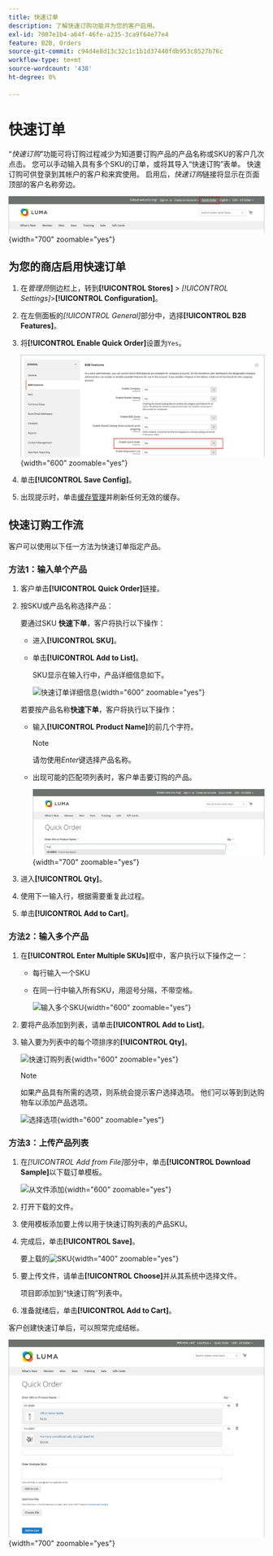 ```yaml
---
title: 快速订单
description: 了解快速订购功能并为您的客户启用。
exl-id: 7007e1b4-a64f-46fe-a235-3ca9f64e77e4
feature: B2B, Orders
source-git-commit: c94d4e8d13c32c1c1b1d37440fdb953c8527b76c
workflow-type: tm+mt
source-wordcount: '438'
ht-degree: 0%

---
```


# 快速订单

“_快速订购_”功能可将订购过程减少为知道要订购产品的产品名称或SKU的客户几次点击。 您可以手动输入具有多个SKU的订单，或将其导入“快速订购”表单。 快速订购可供登录到其帐户的客户和来宾使用。 启用后，_快速订购_&#x200B;链接将显示在页面顶部的客户名称旁边。

![快速订购链接](./assets/quick-order-link.png){width="700" zoomable="yes"}

## 为您的商店启用快速订单

1. 在&#x200B;_管理员_&#x200B;侧边栏上，转到&#x200B;**[!UICONTROL Stores]** > _[!UICONTROL Settings]_>**[!UICONTROL Configuration]**。

1. 在左侧面板的&#x200B;_[!UICONTROL General]_&#x200B;部分中，选择&#x200B;**[!UICONTROL B2B Features]**。

1. 将&#x200B;**[!UICONTROL Enable Quick Order]**&#x200B;设置为`Yes`。

   ![启用快速订购](./assets/quick-orders-config.png){width="600" zoomable="yes"}

1. 单击&#x200B;**[!UICONTROL Save Config]**。

1. 出现提示时，单击[缓存管理](../systems/cache-management.md)并刷新任何无效的缓存。

## 快速订购工作流

客户可以使用以下任一方法为快速订单指定产品。

### 方法1：输入单个产品

1. 客户单击&#x200B;**[!UICONTROL Quick Order]**&#x200B;链接。

1. 按SKU或产品名称选择产品：

   要通过SKU **快速下单**，客户将执行以下操作：

   - 进入&#x200B;**[!UICONTROL SKU]**。

   - 单击&#x200B;**[!UICONTROL Add to List]**。

     SKU显示在输入行中，产品详细信息如下。

     ![快速订单详细信息](./assets/quick-order-product-detail.png){width="600" zoomable="yes"}

   若要按产品名称&#x200B;**快速下单**，客户将执行以下操作：

   - 输入&#x200B;**[!UICONTROL Product Name]**&#x200B;的前几个字符。

     >[!NOTE]
     >
     >请勿使用&#x200B;_Enter_&#x200B;键选择产品名称。

   - 出现可能的匹配项列表时，客户单击要订购的产品。

     ![单击选择产品名称](./assets/quick-order-product-name.png){width="700" zoomable="yes"}

1. 进入&#x200B;**[!UICONTROL Qty]**。

1. 使用下一输入行，根据需要重复此过程。

1. 单击&#x200B;**[!UICONTROL Add to Cart]**。

### 方法2：输入多个产品

1. 在&#x200B;**[!UICONTROL Enter Multiple SKUs]**&#x200B;框中，客户执行以下操作之一：

   - 每行输入一个SKU

   - 在同一行中输入所有SKU，用逗号分隔，不带空格。

     ![输入多个SKU](./assets/quick-order-skus.png){width="600" zoomable="yes"}

1. 要将产品添加到列表，请单击&#x200B;**[!UICONTROL Add to List]**。

1. 输入要为列表中的每个项排序的&#x200B;**[!UICONTROL Qty]**。

   ![快速订购列表](./assets/quick-order-skus-detail.png){width="600" zoomable="yes"}

   >[!NOTE]
   >
   >如果产品具有所需的选项，则系统会提示客户选择选项。 他们可以等到到达购物车以添加产品选项。

   ![选择选项](./assets/quick-order-skus-product-options.png){width="600" zoomable="yes"}

### 方法3：上传产品列表

1. 在&#x200B;_[!UICONTROL Add from File]_&#x200B;部分中，单击&#x200B;**[!UICONTROL Download Sample]**&#x200B;以下载订单模板。

   ![从文件添加](./assets/quick-order-skus-add-from-file.png){width="600" zoomable="yes"}

1. 打开下载的文件。

1. 使用模板添加要上传以用于快速订购列表的产品SKU。

1. 完成后，单击&#x200B;**[!UICONTROL Save]**。

   要上载的![SKU](./assets/quick-order-skus-add-from-file-sample.png){width="400" zoomable="yes"}

1. 要上传文件，请单击&#x200B;**[!UICONTROL Choose]**&#x200B;并从其系统中选择文件。

   项目即添加到“快速订购”列表中。

1. 准备就绪后，单击&#x200B;**[!UICONTROL Add to Cart]**。

客户创建快速订单后，可以照常完成结帐。

![快速订购](./assets/quick-order-add-to-cart.png){width="700" zoomable="yes"}
